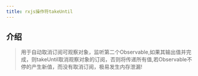 ```yaml
---
title: rxjs操作符takeUntil
---
```


## 介绍

> 用于自动取消订阅可观察对象，监听第二个Observable,如果其输出值并完成，则takeUntil取消观察对象的订阅，否则将传递所有值,若Observable不停的产生新值，而没有取消订阅，极易发生内存泄漏!

